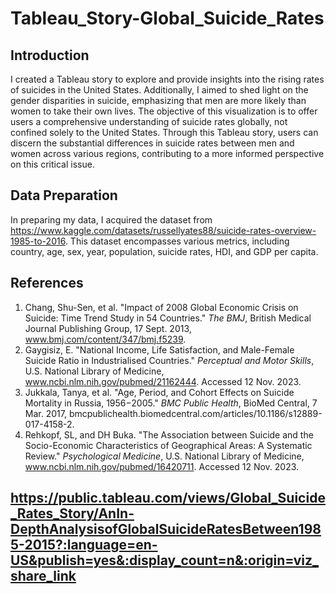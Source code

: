 # Tableau_Story-Global_Suicide_Rates

## Introduction 

I created a Tableau story to explore and provide insights into the rising rates of suicides in the United States. Additionally, I aimed to shed light on the gender disparities in suicide, emphasizing that men are more likely than women to take their own lives. The objective of this visualization is to offer users a comprehensive understanding of suicide rates globally, not confined solely to the United States. Through this Tableau story, users can discern the substantial differences in suicide rates between men and women across various regions, contributing to a more informed perspective on this critical issue.

## Data Preparation

In preparing my data, I acquired the dataset from https://www.kaggle.com/datasets/russellyates88/suicide-rates-overview-1985-to-2016. This dataset encompasses various metrics, including country, age, sex, year, population, suicide rates, HDI, and GDP per capita.

## References

1. Chang, Shu-Sen, et al. "Impact of 2008 Global Economic Crisis on Suicide: Time Trend Study in 54 Countries." *The BMJ*, British Medical Journal Publishing Group, 17 Sept. 2013, www.bmj.com/content/347/bmj.f5239.
2. Gaygisiz, E. "National Income, Life Satisfaction, and Male-Female Suicide Ratio in Industrialised Countries." *Perceptual and Motor Skills*, U.S. National Library of Medicine, www.ncbi.nlm.nih.gov/pubmed/21162444. Accessed 12 Nov. 2023.
3. Jukkala, Tanya, et al. "Age, Period, and Cohort Effects on Suicide Mortality in Russia, 1956−2005." *BMC Public Health*, BioMed Central, 7 Mar. 2017, bmcpublichealth.biomedcentral.com/articles/10.1186/s12889-017-4158-2.
4. Rehkopf, SL, and DH Buka. "The Association between Suicide and the Socio-Economic Characteristics of Geographical Areas: A Systematic Review." *Psychological Medicine*, U.S. National Library of Medicine, www.ncbi.nlm.nih.gov/pubmed/16420711. Accessed 12 Nov. 2023.

## https://public.tableau.com/views/Global_Suicide_Rates_Story/AnIn-DepthAnalysisofGlobalSuicideRatesBetween1985-2015?:language=en-US&publish=yes&:display_count=n&:origin=viz_share_link
